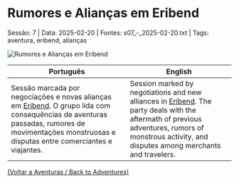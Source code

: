 ﻿
# Rumores e Alianças em Eribend

Sessão: 7 | Data: 2025-02-20 | Fontes: s07_-_2025-02-20.txt | Tags: aventura, eribend, alianças

![Rumores e Alianças em Eribend](assets/location/location_blank.png)

| Português | English |
|-----------|---------|
| Sessão marcada por negociações e novas alianças em [Eribend](eribend.md). O grupo lida com consequências de aventuras passadas, rumores de movimentações monstruosas e disputas entre comerciantes e viajantes. | Session marked by negotiations and new alliances in [Eribend](eribend.md). The party deals with the aftermath of previous adventures, rumors of monstrous activity, and disputes among merchants and travelers. |

[(Voltar a Aventuras / Back to Adventures)](dm/summary/aventuras.md)  

